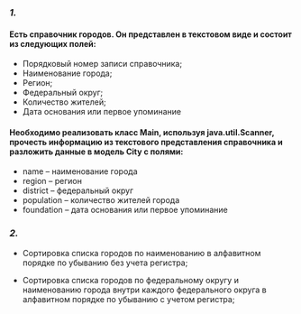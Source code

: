 ### _1._
#### Есть справочник городов. Он представлен в текстовом виде и состоит из следующих полей:
* Порядковый номер записи справочника;
* Наименование города;
* Регион;
* Федеральный округ;
* Количество жителей;
* Дата основания или первое упоминание

#### Необходимо реализовать класс Main, используя java.util.Scanner, прочесть информацию из текстового представления справочника и разложить данные в модель City с полями:
* name – наименование города
* region – регион
* district – федеральный округ
* population – количество жителей города
* foundation – дата основания или первое упоминание
### _2._
* Сортировка списка городов по наименованию в алфавитном порядке по убыванию без учета регистра;

* Сортировка списка городов по федеральному округу и наименованию города внутри каждого федерального округа в алфавитном порядке по убыванию с учетом регистра;
